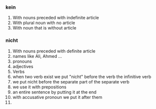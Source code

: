 ### kein
1. With nouns preceded with indefinite article
2. With plural noun with no article
3. With noun that is without article 
### nicht
 1. With nouns preceded with definite article
 2. names like Ali, Ahmed …
 3. pronouns
 4. adjectives
 5. Verbs
 6. when two verb exist we put "nicht" before the verb the infinitive verb
 7. we put nicht before the separate part of the separate verb
 8. we use it with prepositions
 9. an entire sentence by putting it at the end
 10. with accusative pronoun we put it after them
 11. 